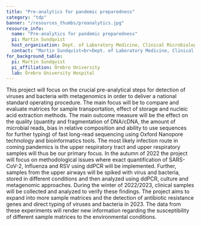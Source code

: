 ```yaml
---
title: "Pre-analytics for pandemic preparedness"
category: "tdp"
banner: "/resources_thumbs/preanalytics.jpg"
resource_info:
  name: "Pre-analytics for pandemic preparedness"
  pi: Martin Sundqvist
  host_organisation: Dept. of Laboratory Medicine, Clinical Microbiology, Örebro University Hospital
  contact: "Martin Sundqvist<br>Dept. of Laboratory Medicine, Clinical Microbiology, Örebro University Hospital<br>Email: [martin.sundqvist@regionorebrolan.se](mailto:martin.sundqvist@regionorebrolan.se)"
for_background_table:
  pi: Martin Sundqvist
  pi_affiliation: Örebro University
  lab: Örebro University Hospital
---
```


This project will focus on the crucial pre-analytical steps for detection of viruses and bacteria with metagenomics in order to deliver a national standard operating procedure. The main focus will be to compare and evaluate matrices for sample transportation, effect of storage and nucleic acid extraction methods. The main outcome measure will be the effect on the quality (quantity and fragmentation of DNA/cDNA, the amount of microbial reads, bias in relative composition and ability to use sequences for further typing) of fast long-read sequencing using Oxford Nanopore technology and bioinformatics tools. The most likely infection route in coming pandemics is the upper respiratory tract and upper respiratory samples will thus be our primary focus. In the autumn of 2022 the project will focus on methodological issues where exact quantification of SARS-CoV-2, Influenza and RSV using ddPCR will be implemented. Further, samples from the upper airways will be spiked with virus and bacteria, stored in different conditions and then analyzed using ddPCR, culture and metagenomic approaches. During the winter of 2022/2023, clinical samples will be collected and analyzed to verify these findings. The project aims to expand into more sample matrices and the detection of antibiotic resistance genes and direct typing of viruses and bacteria in 2023. The data from these experiments will render new information regarding the susceptibility of different sample matrices to the environmental conditions.
